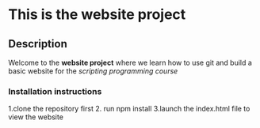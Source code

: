 # This is the website project
## Description
Welcome to the **website project** where we learn how to use git and build a basic website for the *scripting programming course* 
### Installation instructions
1.clone the repository first
2. run npm install
3.launch the index.html file to view the website
